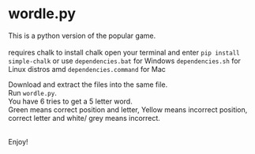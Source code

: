 # wordle.py

This is a python version of the popular game.<br><br>
requires chalk to install chalk open your terminal and enter `pip install simple-chalk` or use `dependencies.bat` for Windows `dependencies.sh` for Linux distros amd `dependencies.command` for Mac

Download and extract the files into the same file. <br>
Run `wordle.py`. <br>
You have 6 tries to get a 5 letter word.<br>
Green means correct position and letter, Yellow means incorrect position, correct letter and white/ grey means incorrect.<br><br>

Enjoy!
